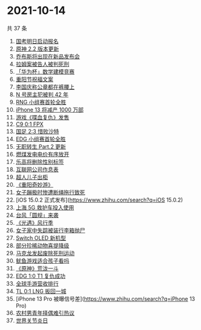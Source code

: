 # 2021-10-14

共 37 条

<!-- BEGIN -->
<!-- 最后更新时间 Thu Oct 14 2021 18:14:16 GMT+0800 (China Standard Time) -->

1. [国考明日启动报名](https://www.zhihu.com/search?q=国考)
1. [原神 2.2 版本更新](https://www.zhihu.com/search?q=原神)
1. [乔布斯将出现在新品发布会](https://www.zhihu.com/search?q=乔布斯)
1. [拉姆案被告人被判死刑](https://www.zhihu.com/search?q=拉姆)
1. [「华为杯」数学建模竞赛](https://www.zhihu.com/search?q=华为杯)
1. [重阳节祝福文案](https://www.zhihu.com/search?q=重阳节文案)
1. [李国庆称公章都在裤腰上](https://www.zhihu.com/search?q=李国庆)
1. [N 号房主犯被判 42 年](https://www.zhihu.com/search?q=N号房)
1. [RNG 小组赛首轮全胜](https://www.zhihu.com/search?q=RNG)
1. [iPhone 13 将减产 1000 万部](https://www.zhihu.com/search?q=iPhone减产)
1. [游戏《喋血复仇》发售](https://www.zhihu.com/search?q=喋血复仇)
1. [C9 0:1 FPX](https://www.zhihu.com/search?q=FPX)
1. [国足 2:3 惜败沙特](https://www.zhihu.com/search?q=中国男足)
1. [EDG 小组赛首轮全胜](https://www.zhihu.com/search?q=EDG)
1. [无职转生 Part.2 更新](https://www.zhihu.com/search?q=无职转生)
1. [燃煤发电电价有序放开](https://www.zhihu.com/search?q=电价)
1. [乐高将删除性别标签](https://www.zhihu.com/search?q=乐高)
1. [互联网公司作息表](https://www.zhihu.com/search?q=公司作息表)
1. [超人儿子出柜](https://www.zhihu.com/search?q=超人)
1. [《重阳奇妙游》](https://www.zhihu.com/search?q=重阳奇妙游)
1. [女子蹦极时惨遭断绳拖行致死](https://www.zhihu.com/search?q=女子蹦极致死)
1. [iOS 15.0.2 正式发布](https://www.zhihu.com/search?q=iOS 15.0.2)
1. [上海 5G 救护车投入使用](https://www.zhihu.com/search?q=5G救护车)
1. [台风「圆规」来袭](https://www.zhihu.com/search?q=圆规)
1. [《光遇》风行季](https://www.zhihu.com/search?q=光遇)
1. [女子家中失踪被装行李箱抛尸](https://www.zhihu.com/search?q=行李箱抛尸)
1. [Switch OLED 新机型](https://www.zhihu.com/search?q=switch)
1. [部分珍稀动物喜提降级](https://www.zhihu.com/search?q=珍稀动物降级)
1. [马克龙发起废除死刑运动](https://www.zhihu.com/search?q=马克龙)
1. [鱿鱼游戏适合孩子看吗](https://www.zhihu.com/search?q=鱿鱼游戏)
1. [《原神》荒泷一斗](https://www.zhihu.com/search?q=原神)
1. [EDG 1:0 T1 复仇成功](https://www.zhihu.com/search?q=EDG)
1. [全球手游营收排行](https://www.zhihu.com/search?q=手游)
1. [TL 0:1 LNG 扳回一城](https://www.zhihu.com/search?q=LNG)
1. [iPhone 13 Pro 被曝信号差](https://www.zhihu.com/search?q=iPhone 13 Pro)
1. [农村男青年择偶难引热议](https://www.zhihu.com/search?q=农村男青年)
1. [世界关节炎日](https://www.zhihu.com/search?q=关节炎)

<!-- END -->
